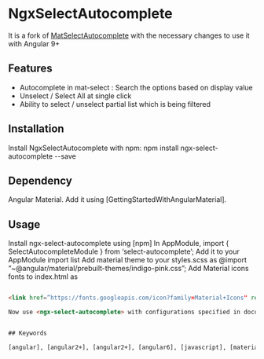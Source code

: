 # NgxSelectAutocomplete

It is a fork of [MatSelectAutocomplete](https://github.com/malothnaresh/mat-select-autocomplete) with the necessary changes to use it with Angular 9+

## Features

+ Autocomplete in mat-select : Search the options based on display value
+ Unselect / Select All at single click
+ Ability to select / unselect partial list which is being filtered

## Installation

Install NgxSelectAutocomplete with npm:
npm install ngx-select-autocomplete --save

## Dependency

Angular Material. Add it using [GettingStartedWithAngularMaterial].

## Usage

Install ngx-select-autocomplete using [npm]
In AppModule, import { SelectAutocompleteModule } from ‘select-autocomplete’;
Add it to your AppModule import list
Add material theme to your styles.scss as @import “~@angular/material/prebuilt-themes/indigo-pink.css”;
Add Material icons fonts to index.html as

```html

<link href=”https://fonts.googleapis.com/icon?family=Material+Icons" rel=”stylesheet”>

Now use <ngx-select-autocomplete> with configurations specified in document


## Keywords

[angular], [angular2+], [angular2+], [angular6], [javascript], [material], [mat-select], [mat-select-autocomplete], [autocomplete]
